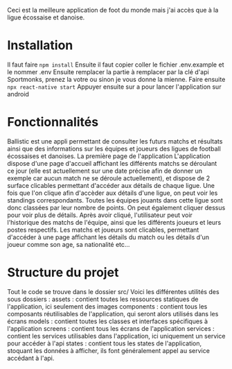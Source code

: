 Ceci est la meilleure application de foot du monde mais j'ai accès que à la ligue écossaise et danoise.

# Installation

Il faut faire 
```npm install```
Ensuite il faut copier coller le fichier .env.example et le nommer .env
Ensuite remplacer la partie à remplacer par la clé d'api Sportmonks, prenez la votre ou sinon je vous donne la mienne.
Faire ensuite 
```npx react-native start```
Appuyer ensuite sur a pour lancer l'application sur android

# Fonctionnalités
Ballistic est une appli permettant de consulter les futurs matchs et résultats ainsi que des informations sur les équipes et joueurs des ligues de football écossaises et danoises.
La première page de l'application
L'application dispose d'une page d'accueil affichant les différents matchs se déroulant ce jour (elle est actuellement sur une date précise afin de donner un exemple car aucun match ne se déroule actuellement), et dispose de 2 surface clicables permettant d'accéder aux détails de chaque ligue.
Une fois que l'on clique afin d'accèder aux détails d'une ligue, on peut voir les standings correspondants. Toutes les équipes jouants dans cette ligue sont donc classées par leur nombre de points. On peut également cliquer dessus pour voir plus de détails.
Après avoir cliqué, l'utilisateur peut voir l'historique des matchs de l'équipe, ainsi que les différents joueurs et leurs postes respectifs.
Les matchs et joueurs sont clicables, permettant d'accéder à une page affichant les détails du match ou les détails d'un joueur comme son age, sa nationalité etc...

# Structure du projet
Tout le code se trouve dans le dossier src/
Voici les différentes utilités des sous dossiers :
assets : contient toutes les ressources statiques de l'application, ici seulement des images
components : contient tous les composants réutilisables de l'application, qui seront alors utilisés dans les écrans
models : contient toutes les classes et interfaces spécifiques à l'application
screens : contient tous les écrans de l'application
services : contient les services utilisables dans l'application, ici uniquement un service pour accéder à l'api
states : contient tous les states de l'application, stoquant les données à afficher, ils font généralement appel au service accédant à l'api.